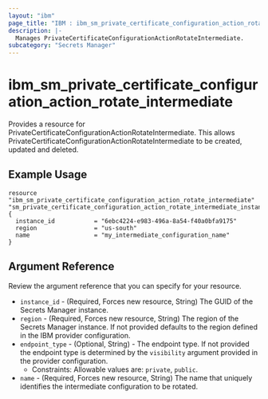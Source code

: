 ```yaml
---
layout: "ibm"
page_title: "IBM : ibm_sm_private_certificate_configuration_action_rotate_intermediate"
description: |-
  Manages PrivateCertificateConfigurationActionRotateIntermediate.
subcategory: "Secrets Manager"
---
```


# ibm_sm_private_certificate_configuration_action_rotate_intermediate

Provides a resource for PrivateCertificateConfigurationActionRotateIntermediate. This allows PrivateCertificateConfigurationActionRotateIntermediate to be created, updated and deleted.

## Example Usage

```hcl
resource "ibm_sm_private_certificate_configuration_action_rotate_intermediate" "sm_private_certificate_configuration_action_rotate_intermediate_instance" {
  instance_id           = "6ebc4224-e983-496a-8a54-f40a0bfa9175"
  region                = "us-south"
  name                  = "my_intermediate_configuration_name"
}
```

## Argument Reference

Review the argument reference that you can specify for your resource.

* `instance_id` - (Required, Forces new resource, String) The GUID of the Secrets Manager instance.
* `region` - (Required, Forces new resource, String) The region of the Secrets Manager instance. If not provided defaults to the region defined in the IBM provider configuration.
* `endpoint_type` - (Optional, String) - The endpoint type. If not provided the endpoint type is determined by the `visibility` argument provided in the provider configuration.
    * Constraints: Allowable values are: `private`, `public`.
* `name` - (Required, Forces new resource, String) The name that uniquely identifies the intermediate configuration to be rotated.
